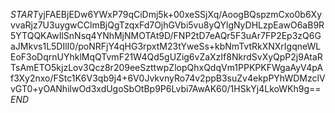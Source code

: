 $START$yjFAEBjEDw6YWxP79qCiDmj5k+00xeSSjXq/AoogBQspzmCxo0b6XyvvaRjz7U3uygwCClmBjQgTzqxFd7OjhGVbi5vu8yQYlgNyDHLzpEawO6aB9R5YTQQKAwIlSnNsq4YNhMjNMOTAt9D/FNP2tD7eAQr5F3uAr7FP2Ep3zQ6GaJMkvs1L5DIlI0/poNRFjY4qHG3rpxtM23tYweSs+kbNmTvtRkXNXrIgqneWLEoF3oDqrnUYhklMqQTvmF21W4Qd5gUZig6vZaXzIf8NkrdSvXyQpP2j9AtaRTsAmETO5kjzLov3Qcz8r209eeSzttwpZlopQhxQdqVm1PPKPKFWgaAyV4pAf3Xy2nxo/FStc1K6V3qb9j4+6V0JvkvnyRo74v2ppB3suZv4ekpPYhWDMzclVvGT0+yOANhilwOd3xdUgoSbOtBp9P6Lvbi7AwAK60/1HSkYj4LkoWKh9g==$END$